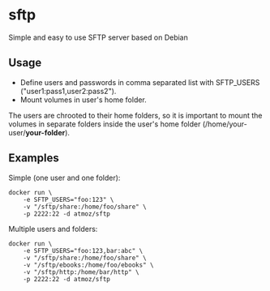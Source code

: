 sftp
====

Simple and easy to use SFTP server based on Debian

Usage
-----

- Define users and passwords in comma separated list with SFTP_USERS ("user1:pass1,user2:pass2").
- Mount volumes in user's home folder.

The users are chrooted to their home folders, so it is important to mount the volumes in separate folders inside the user's home folder (/home/your-user/**your-folder**).

Examples
--------

Simple (one user and one folder):
```
docker run \
    -e SFTP_USERS="foo:123" \
    -v "/sftp/share:/home/foo/share" \
    -p 2222:22 -d atmoz/sftp
```

Multiple users and folders:
```
docker run \
    -e SFTP_USERS="foo:123,bar:abc" \
    -v "/sftp/share:/home/foo/share" \
    -v "/sftp/ebooks:/home/foo/ebooks" \
    -v "/sftp/http:/home/bar/http" \
    -p 2222:22 -d atmoz/sftp
```

